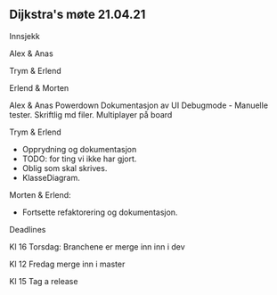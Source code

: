## Dijkstra's møte 21.04.21

Innsjekk

Alex & Anas

Trym & Erlend

Erlend & Morten



Alex & Anas
Powerdown
Dokumentasjon av UI
Debugmode -
Manuelle tester. Skriftlig md filer.
Multiplayer på board

Trym & Erlend
- Opprydning og dokumentasjon
- TODO: for ting vi ikke har gjort.
- Oblig som skal skrives.
- KlasseDiagram.

Morten & Erlend:
- Fortsette refaktorering og dokumentasjon.

Deadlines

Kl 16 Torsdag:
Branchene er merge inn inn i dev


Kl 12 Fredag merge inn i master

Kl 15 Tag a release

